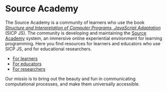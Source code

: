 # Source Academy

The Source Academy is a community of learners who use the book [*Structure and Interpretation of Computer Programs, JavaScript Adaptation*](https://sourceacademy.org/sicpjs/) (SICP JS). The community is developing and maintaining the [Source Academy](https://sourceacademy.org/) system, an immersive online experiential environment for learning programming. Here you find resources for learners and educators who use SICP JS, and for educational researchers.

- [For learners](learner/README.md)
- [For educators](educator/README.md)
- [For researchers](research/README.md)

Our missio is to bring out the beauty and fun in communicating computational processes, and make them universally accessible.

